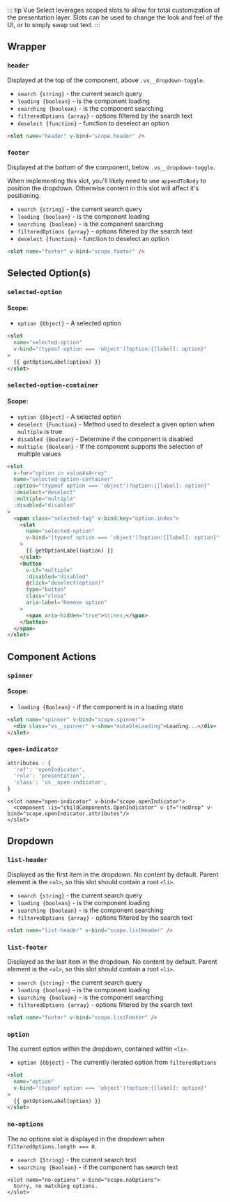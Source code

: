 ::: tip
Vue Select leverages scoped slots to allow for total customization of the presentation layer.
Slots can be used to change the look and feel of the UI, or to simply swap out text.
:::

## Wrapper

### `header`

Displayed at the top of the component, above `.vs__dropdown-toggle`.

- `search {string}` - the current search query
- `loading {boolean}` - is the component loading
- `searching {boolean}` - is the component searching
- `filteredOptions {array}` - options filtered by the search text
- `deselect {function}` - function to deselect an option

```html
<slot name="header" v-bind="scope.header" />
```

### `footer`

Displayed at the bottom of the component, below `.vs__dropdown-toggle`.

When implementing this slot, you'll likely need to use `appendToBody` to position the dropdown.
Otherwise content in this slot will affect it's positioning.

- `search {string}` - the current search query
- `loading {boolean}` - is the component loading
- `searching {boolean}` - is the component searching
- `filteredOptions {array}` - options filtered by the search text
- `deselect {function}` - function to deselect an option

```html
<slot name="footer" v-bind="scope.footer" />
```

## Selected Option(s)

### `selected-option`

#### Scope:

- `option {Object}` - A selected option

```html
<slot
  name="selected-option"
  v-bind="(typeof option === 'object')?option:{[label]: option}"
>
  {{ getOptionLabel(option) }}
</slot>
```

### `selected-option-container`

#### Scope:

- `option {Object}` - A selected option
- `deselect {Function}` - Method used to deselect a given option when `multiple` is true
- `disabled {Boolean}` - Determine if the component is disabled
- `multiple {Boolean}` - If the component supports the selection of multiple values

```html
<slot
  v-for="option in valueAsArray"
  name="selected-option-container"
  :option="(typeof option === 'object')?option:{[label]: option}"
  :deselect="deselect"
  :multiple="multiple"
  :disabled="disabled"
>
  <span class="selected-tag" v-bind:key="option.index">
    <slot
      name="selected-option"
      v-bind="(typeof option === 'object')?option:{[label]: option}"
    >
      {{ getOptionLabel(option) }}
    </slot>
    <button
      v-if="multiple"
      :disabled="disabled"
      @click="deselect(option)"
      type="button"
      class="close"
      aria-label="Remove option"
    >
      <span aria-hidden="true">&times;</span>
    </button>
  </span>
</slot>
```

## Component Actions

### `spinner`

#### Scope:

- `loading {Boolean}` - if the component is in a loading state

```html
<slot name="spinner" v-bind="scope.spinner">
  <div class="vs__spinner" v-show="mutableLoading">Loading...</div>
</slot>
```

### `open-indicator`

```js
attributes : {
  'ref': 'openIndicator',
  'role': 'presentation',
  'class': 'vs__open-indicator',
}
```

```vue
<slot name="open-indicator" v-bind="scope.openIndicator">
  <component :is="childComponents.OpenIndicator" v-if="!noDrop" v-bind="scope.openIndicator.attributes"/>
</slot>
```

## Dropdown

### `list-header`

Displayed as the first item in the dropdown. No content by default. Parent element is the `<ul>`,
so this slot should contain a root `<li>`.

- `search {string}` - the current search query
- `loading {boolean}` - is the component loading
- `searching {boolean}` - is the component searching
- `filteredOptions {array}` - options filtered by the search text

```html
<slot name="list-header" v-bind="scope.listHeader" />
```

### `list-footer`

Displayed as the last item in the dropdown. No content by default. Parent element is the `<ul>`,
so this slot should contain a root `<li>`.

- `search {string}` - the current search query
- `loading {boolean}` - is the component loading
- `searching {boolean}` - is the component searching
- `filteredOptions {array}` - options filtered by the search text

```html
<slot name="footer" v-bind="scope.listFooter" />
```

### `option`

The current option within the dropdown, contained within `<li>`.

- `option {Object}` - The currently iterated option from `filteredOptions`

```html
<slot
  name="option"
  v-bind="(typeof option === 'object')?option:{[label]: option}"
>
  {{ getOptionLabel(option) }}
</slot>
```

### `no-options`

The no options slot is displayed in the dropdown when `filteredOptions.length === 0`.

- `search {String}` - the current search text
- `searching {Boolean}` - if the component has search text

```vue
<slot name="no-options" v-bind="scope.noOptions">
  Sorry, no matching options.
</slot>
```
